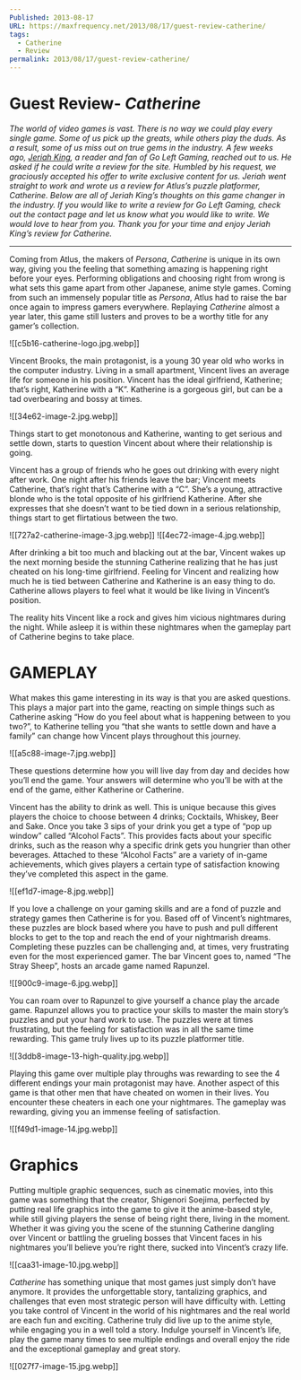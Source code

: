 ```yaml
---
Published: 2013-08-17
URL: https://maxfrequency.net/2013/08/17/guest-review-catherine/
tags:
  - Catherine
  - Review
permalink: 2013/08/17/guest-review-catherine/
---
```

# Guest Review- *Catherine*

*The world of video games is vast. There is no way we could play every single game. Some of us pick up the greats, while others play the duds. As a result, some of us miss out on true gems in the industry. A few weeks ago, [Jeriah King](https://twitter.com/KingJeriah), a reader and fan of Go Left Gaming, reached out to us. He asked if he could write a review for the site. Humbled by his request, we graciously accepted his offer to write exclusive content for us. Jeriah went straight to work and wrote us a review for Atlus’s puzzle platformer, Catherine. Below are all of Jeriah King’s thoughts on this game changer in the industry. If you would like to write a review for Go Left Gaming, check out the contact page and let us know what you would like to write. We would love to hear from you. Thank you for your time and enjoy Jeriah King’s review for Catherine.*

---
Coming from Atlus, the makers of *Persona*, *Catherine* is unique in its own way, giving you the feeling that something amazing is happening right before your eyes. Performing obligations and choosing right from wrong is what sets this game apart from other Japanese, anime style games. Coming from such an immensely popular title as *Persona*, Atlus had to raise the bar once again to impress gamers everywhere. Replaying *Catherine* almost a year later, this game still lusters and proves to be a worthy title for any gamer’s collection.

![[c5b16-catherine-logo.jpg.webp]]

Vincent Brooks, the main protagonist, is a young 30 year old who works in the computer industry. Living in a small apartment, Vincent lives an average life for someone in his position. Vincent has the ideal girlfriend, Katherine; that’s right, Katherine with a “K”. Katherine is a gorgeous girl, but can be a tad overbearing and bossy at times.

![[34e62-image-2.jpg.webp]]

Things start to get monotonous and Katherine, wanting to get serious and settle down, starts to question Vincent about where their relationship is going.

Vincent has a group of friends who he goes out drinking with every night after work.  One night after his friends leave the bar; Vincent meets Catherine, that’s right that’s Catherine with a “C”.  She’s a young, attractive blonde who is the total opposite of his girlfriend Katherine. After she expresses that she doesn’t want to be tied down in a serious relationship, things start to get flirtatious between the two.

![[727a2-catherine-image-3.jpg.webp]]
![[4ec72-image-4.jpg.webp]]

After drinking a bit too much and blacking out at the bar, Vincent wakes up the next morning beside the stunning Catherine realizing that he has just cheated on his long-time girlfriend. Feeling for Vincent and realizing how much he is tied between Catherine and Katherine is an easy thing to do. Catherine allows players to feel what it would be like living in Vincent’s position.

The reality hits Vincent like a rock and gives him vicious nightmares during the night. While asleep it is within these nightmares when the gameplay part of Catherine begins to take place.

# GAMEPLAY

What makes this game interesting in its way is that you are asked questions. This plays a major part into the game, reacting on simple things such as Catherine asking “How do you feel about what is happening between to you two?”, to Katherine telling you “that she wants to settle down and have a family” can change how Vincent plays throughout this journey.

![[a5c88-image-7.jpg.webp]]

These questions determine how you will live day from day and decides how you’ll end the game. Your answers will determine who you’ll be with at the end of the game, either Katherine or Catherine.

Vincent has the ability to drink as well. This is unique because this gives players the choice to choose between 4 drinks; Cocktails, Whiskey, Beer and Sake. Once you take 3 sips of your drink you get a type of “pop up window” called “Alcohol Facts”. This provides facts about your specific drinks, such as the reason why a specific drink gets you hungrier than other beverages. Attached to these “Alcohol Facts” are a variety of in-game achievements, which gives players a certain type of satisfaction knowing they’ve completed this aspect in the game.

![[ef1d7-image-8.jpg.webp]]

If you love a challenge on your gaming skills and are a fond of puzzle and strategy games then Catherine is for you. Based off of Vincent’s nightmares, these puzzles are block based where you have to push and pull different blocks to get to the top and reach the end of your nightmarish dreams. Completing these puzzles can be challenging and, at times, very frustrating even for the most experienced gamer. The bar Vincent goes to, named “The Stray Sheep”, hosts an arcade game named Rapunzel.

![[900c9-image-6.jpg.webp]]

You can roam over to Rapunzel to give yourself a chance play the arcade game. Rapunzel allows you to practice your skills to master the main story’s puzzles and put your hard work to use. The puzzles were at times frustrating, but the feeling for satisfaction was in all the same time rewarding. This game truly lives up to its puzzle platformer title.

![[3ddb8-image-13-high-quality.jpg.webp]]

Playing this game over multiple play throughs was rewarding to see the 4 different endings your main protagonist may have. Another aspect of this game is that other men that have cheated on women in their lives. You encounter these cheaters in each one your nightmares. The gameplay was rewarding, giving you an immense feeling of satisfaction.

![[f49d1-image-14.jpg.webp]]

# Graphics

Putting multiple graphic sequences, such as cinematic movies, into this game was something that the creator, Shigenori Soejima, perfected by putting real life graphics into the game to give it the anime-based style, while still giving players the sense of being right there, living in the moment. Whether it was giving you the scene of the stunning Catherine dangling over Vincent or battling the grueling bosses that Vincent faces in his nightmares you’ll believe you’re right there, sucked into Vincent’s crazy life.

![[caa31-image-10.jpg.webp]]

*Catherine* has something unique that most games just simply don’t have anymore. It provides the unforgettable story, tantalizing graphics, and challenges that even most strategic person will have difficulty with. Letting you take control of Vincent in the world of his nightmares and the real world are each fun and exciting. Catherine truly did live up to the anime style, while engaging you in a well told a story. Indulge yourself in Vincent’s life, play the game many times to see multiple endings and overall enjoy the ride and the exceptional gameplay and great story.

![[027f7-image-15.jpg.webp]]

